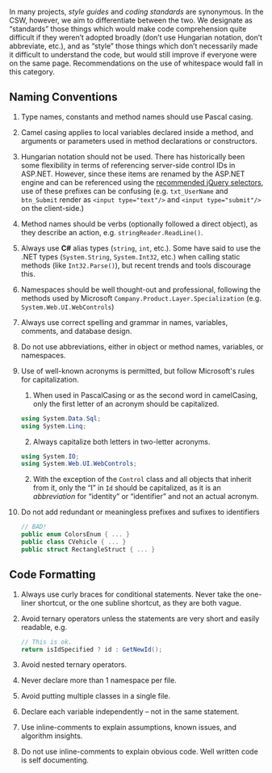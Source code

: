 In many projects, _style guides_ and _coding standards_ are synonymous. In the CSW, however, we aim to differentiate between the two. We designate as “standards” those things which would make code comprehension quite difficult if they weren’t adopted broadly (don’t use Hungarian notation, don’t abbreviate, etc.), and as “style” those things which don’t necessarily made it difficult to understand the code, but would still improve if everyone were on the same page. Recommendations on the use of whitespace would fall in this category.

## Naming Conventions
1. Type names, constants and method names should use Pascal casing.
2. Camel casing applies to local variables declared inside a method, and arguments or parameters used in method declarations or constructors.
3. Hungarian notation should not be used. There has historically been some flexibility in terms of referencing server-side control IDs in ASP.NET. However, since these items are renamed by the ASP.NET engine and can be referenced using the [recommended jQuery selectors](JavaScript), use of these prefixes can be confusing (e.g. `txt_UserName` and `btn_Submit` render as  `<input type="text"/>` and `<input type="submit"/>` on the client-side.)
4. Method names should be verbs (optionally followed a direct object), as they describe an action, e.g. `stringReader.ReadLine()`.
5. Always use **C#** alias types (`string`, `int`, etc.). Some have said to use the .NET types (`System.String`, `System.Int32`, etc.) when calling static methods (like `Int32.Parse()`), but recent trends and tools discourage this.
6. Namespaces should be well thought-out and professional, following the methods used by Microsoft `Company.Product.Layer.Specialization` (e.g. `System.Web.UI.WebControls`)
8. Always use correct spelling and grammar in names, variables, comments, and database design.
9. Do not use abbreviations, either in object or method names, variables, or namespaces.
10. Use of well-known acronyms is permitted, but follow Microsoft's rules for capitalization.
      1. When used in PascalCasing or as the second word in camelCasing, only the first letter of an acronym should be capitalized.

      ```c#
      using System.Data.Sql;
      using System.Linq;
      ```
      2. Always capitalize both letters in two-letter acronyms.
      
      ```c#
      using System.IO;
      using System.Web.UI.WebControls;
      ```
      2. With the exception of the `Control` class and all objects that inherit from it, only the “I” in `Id` should be capitalized, as it is an _abbreviation_ for “identity” or “identifier” and not an actual acronym.
11. Do not add redundant or meaningless prefixes and sufixes to identifiers

    ```c#
    // BAD!
    public enum ColorsEnum { ... }
    public class CVehicle { ... }
    public struct RectangleStruct { ... }
    ```

## Code Formatting
1. Always use curly braces for conditional statements. Never take the one-liner shortcut, or the one subline shortcut, as they are both vague.
2. Avoid ternary operators unless the statements are very short and easily readable, e.g.

    ```c#
    // This is ok.
    return isIdSpecified ? id : GetNewId();
    ```
3. Avoid nested ternary operators.
4. Never declare more than 1 namespace per file.
5. Avoid putting multiple classes in a single file.
6. Declare each variable independently – not in the same statement.
7. Use inline-comments to explain assumptions, known issues, and algorithm insights.
8. Do not use inline-comments to explain obvious code. Well written code is self documenting.
